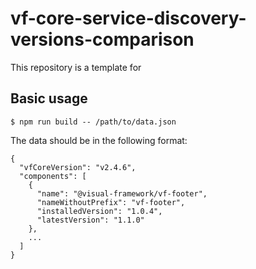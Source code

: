# vf-core-service-discovery-versions-comparison

This repository is a template for

## Basic usage

```
$ npm run build -- /path/to/data.json
```

The data should be in the following format:

```
{
  "vfCoreVersion": "v2.4.6",
  "components": [
    {
      "name": "@visual-framework/vf-footer",
      "nameWithoutPrefix": "vf-footer",
      "installedVersion": "1.0.4",
      "latestVersion": "1.1.0"
    },
    ...
  ]
}
```
